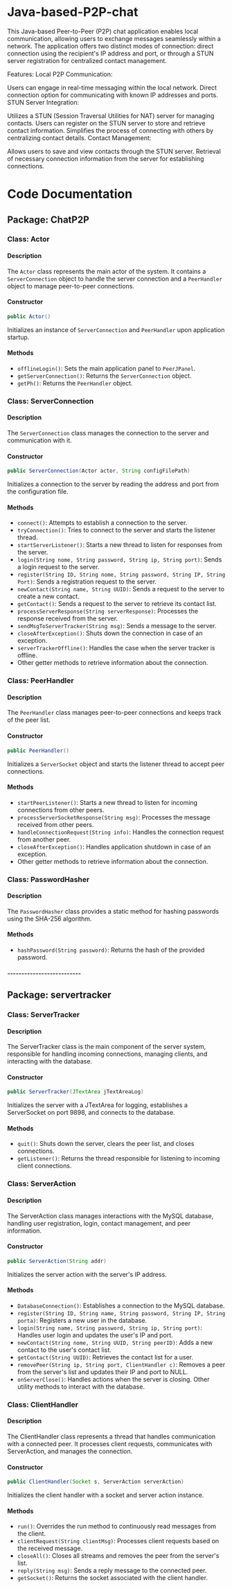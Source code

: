 # Java-based-P2P-chat

This Java-based Peer-to-Peer (P2P) chat application enables local communication, allowing users to exchange messages seamlessly within a network. The application offers two distinct modes of connection: direct connection using the recipient's IP address and port, or through a STUN server registration for centralized contact management.

Features:
Local P2P Communication:

Users can engage in real-time messaging within the local network.
Direct connection option for communicating with known IP addresses and ports.
STUN Server Integration:

Utilizes a STUN (Session Traversal Utilities for NAT) server for managing contacts.
Users can register on the STUN server to store and retrieve contact information.
Simplifies the process of connecting with others by centralizing contact details.
Contact Management:

Allows users to save and view contacts through the STUN server.
Retrieval of necessary connection information from the server for establishing connections.


# Code Documentation

## Package: ChatP2P

### Class: Actor

#### Description
The `Actor` class represents the main actor of the system. It contains a `ServerConnection` object to handle the server connection and a `PeerHandler` object to manage peer-to-peer connections.

#### Constructor
```java
public Actor()
```
Initializes an instance of `ServerConnection` and `PeerHandler` upon application startup.

#### Methods
- `offlineLogin()`: Sets the main application panel to `PeerJPanel`.
- `getServerConnection()`: Returns the `ServerConnection` object.
- `getPh()`: Returns the `PeerHandler` object.

### Class: ServerConnection

#### Description
The `ServerConnection` class manages the connection to the server and communication with it.

#### Constructor
```java
public ServerConnection(Actor actor, String configFilePath)
```
Initializes a connection to the server by reading the address and port from the configuration file.

#### Methods
- `connect()`: Attempts to establish a connection to the server.
- `tryConnection()`: Tries to connect to the server and starts the listener thread.
- `startServerListener()`: Starts a new thread to listen for responses from the server.
- `login(String nome, String password, String ip, String port)`: Sends a login request to the server.
- `register(String ID, String nome, String password, String IP, String Port)`: Sends a registration request to the server.
- `newContact(String name, String UUID)`: Sends a request to the server to create a new contact.
- `getContact()`: Sends a request to the server to retrieve its contact list.
- `processServerResponse(String serverResponse)`: Processes the response received from the server.
- `sendMsgToServerTracker(String msg)`: Sends a message to the server.
- `closeAfterException()`: Shuts down the connection in case of an exception.
- `serverTrackerOffline()`: Handles the case when the server tracker is offline.
- Other getter methods to retrieve information about the connection.

### Class: PeerHandler

#### Description
The `PeerHandler` class manages peer-to-peer connections and keeps track of the peer list.

#### Constructor
```java
public PeerHandler()
```
Initializes a `ServerSocket` object and starts the listener thread to accept peer connections.

#### Methods
- `startPeerListener()`: Starts a new thread to listen for incoming connections from other peers.
- `processServerSocketResponse(String msg)`: Processes the message received from other peers.
- `handleConnectionRequest(String info)`: Handles the connection request from another peer.
- `closeAfterException()`: Handles application shutdown in case of an exception.
- Other getter methods to retrieve information about the connection.

### Class: PasswordHasher

#### Description

The `PasswordHasher` class provides a static method for hashing passwords using the SHA-256 algorithm.

#### Methods
- `hashPassword(String password)`: Returns the hash of the provided password.

#### --------------------------

## Package: servertracker

### Class: ServerTracker

#### Description
The ServerTracker class is the main component of the server system, responsible for handling incoming connections, managing clients, and interacting with the database.

#### Constructor
```java
public ServerTracker(JTextArea jTextAreaLog)
```
Initializes the server with a JTextArea for logging, establishes a ServerSocket on port 9898, and connects to the database.

#### Methods
- `quit()`: Shuts down the server, clears the peer list, and closes connections.
- `getListener()`: Returns the thread responsible for listening to incoming client connections.


### Class: ServerAction

#### Description
The ServerAction class manages interactions with the MySQL database, handling user registration, login, contact management, and peer information.

#### Constructor
```java
public ServerAction(String addr)
```
Initializes the server action with the server's IP address.

#### Methods
- `DatabaseConnection()`: Establishes a connection to the MySQL database.
- `register(String ID, String name, String password, String IP, String porta)`: Registers a new user in the database.
- `login(String name, String password, String ip, String port)`: Handles user login and updates the user's IP and port.
- `newContact(String nome, String UUID, String peerID)`: Adds a new contact to the user's contact list.
- `getContact(String UUID)`: Retrieves the contact list for a user.
- `removePeer(String ip, String port, ClientHandler c)`: Removes a peer from the server's list and updates their IP and port to NULL.
- `onServerClose()`: Handles actions when the server is closing.
Other utility methods to interact with the database.

### Class: ClientHandler
#### Description
The ClientHandler class represents a thread that handles communication with a connected peer. It processes client requests, communicates with ServerAction, and manages the connection.

#### Constructor
```java
public ClientHandler(Socket s, ServerAction serverAction)
```
Initializes the client handler with a socket and server action instance.

#### Methods
- `run()`: Overrides the run method to continuously read messages from the client.
- `clientRequest(String clientMsg)`: Processes client requests based on the received message.
- `closeAll()`: Closes all streams and removes the peer from the server's list.
- `reply(String msg)`: Sends a reply message to the connected peer.
- `getSocket()`: Returns the socket associated with the client handler.






